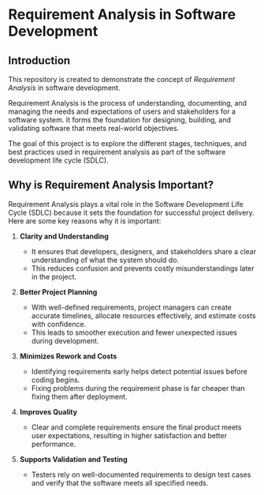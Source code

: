 # Requirement Analysis in Software Development

## Introduction
This repository is created to demonstrate the concept of *Requirement Analysis* in software development. 

Requirement Analysis is the process of understanding, documenting, and managing the needs and expectations of users and stakeholders for a software system. It forms the foundation for designing, building, and validating software that meets real-world objectives.

The goal of this project is to explore the different stages, techniques, and best practices used in requirement analysis as part of the software development life cycle (SDLC).

## Why is Requirement Analysis Important?

Requirement Analysis plays a vital role in the Software Development Life Cycle (SDLC) because it sets the foundation for successful project delivery. Here are some key reasons why it is important:

1. **Clarity and Understanding**
   - It ensures that developers, designers, and stakeholders share a clear understanding of what the system should do.  
   - This reduces confusion and prevents costly misunderstandings later in the project.

2. **Better Project Planning**
   - With well-defined requirements, project managers can create accurate timelines, allocate resources effectively, and estimate costs with confidence.  
   - This leads to smoother execution and fewer unexpected issues during development.

3. **Minimizes Rework and Costs**
   - Identifying requirements early helps detect potential issues before coding begins.  
   - Fixing problems during the requirement phase is far cheaper than fixing them after deployment.

4. **Improves Quality**
   - Clear and complete requirements ensure the final product meets user expectations, resulting in higher satisfaction and better performance.

5. **Supports Validation and Testing**
   - Testers rely on well-documented requirements to design test cases and verify that the software meets all specified needs.

